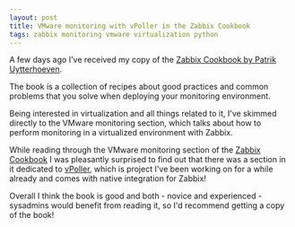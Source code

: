 ```yaml
---
layout: post
title: VMware monitoring with vPoller in the Zabbix Cookbook
tags: zabbix monitoring vmware virtualization python
---
```

A few days ago I've received my copy of the
[Zabbix Cookbook by Patrik Uytterhoeven](https://www.packtpub.com/networking-and-servers/zabbix-cookbook).

The book is a collection of recipes about good practices and common
problems that you solve when deploying your monitoring environment.

Being interested in virtualization and all things related to it, I've
skimmed directly to the VMware monitoring section, which talks about
how to perform monitoring in a virtualized environment with Zabbix.

While reading through the VMware monitoring section of the
[Zabbix Cookbook](https://www.packtpub.com/networking-and-servers/zabbix-cookbook)
I was pleasantly surprised to find out that there was a section in it
dedicated to [vPoller](https://github.com/dnaeon/py-vpoller),
which is project I've been working on for a while already and comes
with native integration for Zabbix!

Overall I think the book is good and both - novice and experienced -
sysadmins would benefit from reading it, so I'd recommend getting a
copy of the book!
